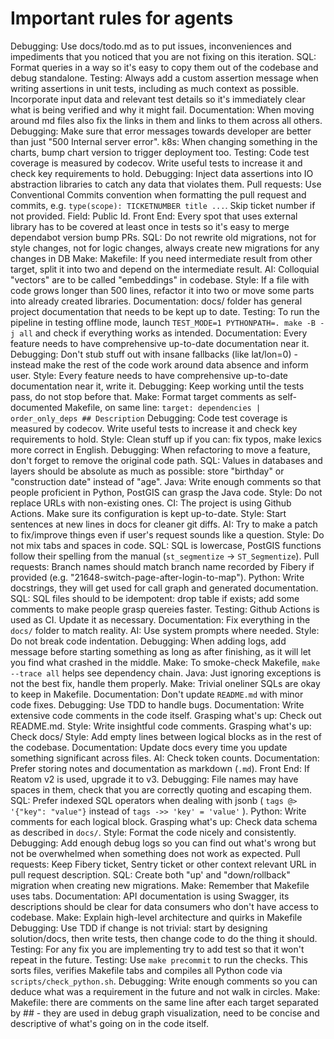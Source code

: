 # Important rules for agents
Debugging: Use docs/todo.md as to put issues, inconveniences and impediments that you noticed that you are not fixing on this iteration.
SQL: Format queries in a way so it's easy to copy them out of the codebase and debug standalone.
Testing: Always add a custom assertion message when writing assertions in unit tests, including as much context as possible. Incorporate input data and relevant test details so it's immediately clear what is being verified and why it might fail.
Documentation: When moving around md files also fix the links in them and links to them across all others.
Debugging: Make sure that error messages towards developer are better than just "500 Internal server error".
k8s: When changing something in the charts, bump chart version to trigger deployment too.
Testing: Code test coverage is measured by codecov. Write useful tests to increase it and check key requirements to hold.
Debugging: Inject data assertions into IO abstraction libraries to catch any data that violates them.
Pull requests: Use Conventional Commits convention when formatting the pull request and commits, e.g. `type(scope): TICKETNUMBER title ...`. Skip ticket number if not provided. Field: Public Id.
Front End: Every spot that uses external library has to be covered at least once in tests so it's easy to merge dependabot version bump PRs.
SQL: Do not rewrite old migrations, not for style changes, not for logic changes, always create new migrations for any changes in DB
Make: Makefile: If you need intermediate result from other target, split it into two and depend on the intermediate result.
AI: Colloquial "vectors" are to be called "embeddings" in codebase.
Style: If a file with code grows longer than 500 lines, refactor it into two or move some parts into already created libraries.
Documentation: docs/ folder has general project documentation that needs to be kept up to date.
Testing: To run the pipeline in testing offline mode, launch `TEST_MODE=1 PYTHONPATH=. make -B -j all` and check if everything works as intended.
Documentation: Every feature needs to have comprehensive up-to-date documentation near it.
Debugging: Don't stub stuff out with insane fallbacks (like lat/lon=0) - instead make the rest of the code work around data absence and inform user.
Style: Every feature needs to have comprehensive up-to-date documentation near it, write it.
Debugging: Keep working until the tests pass, do not stop before that.
Make: Format target comments as self-documented Makefile, on same line: `target: dependencies | order_only_deps ## Description`
Debugging: Code test coverage is measured by codecov. Write useful tests to increase it and check key requirements to hold.
Style: Clean stuff up if you can: fix typos, make lexics more correct in English.
Debugging: When refactoring to move a feature, don't forget to remove the original code path.
SQL: Values in databases and layers should be absolute as much as possible: store "birthday" or "construction date" instead of "age".
Java: Write enough comments so that people proficient in Python, PostGIS can grasp the Java code.
Style: Do not replace URLs with non-existing ones.
CI: The project is using Github Actions. Make sure its configuration is kept up-to-date.
Style: Start sentences at new lines in docs for cleaner git diffs.
AI: Try to make a patch to fix/improve things even if user's request sounds like a question.
Style: Do not mix tabs and spaces in code.
SQL: SQL is lowercase, PostGIS functions follow their spelling from the manual (`st_segmentize` -> `ST_Segmentize`).
Pull requests: Branch names should match branch name recorded by Fibery if provided (e.g. "21648-switch-page-after-login-to-map").
Python: Write docstrings, they will get used for call graph and generated documentation.
SQL: SQL files should to be idempotent: drop table if exists; add some comments to make people grasp quereies faster.
Testing: Github Actions is used as CI. Update it as necessary.
Documentation: Fix everything in the `docs/` folder to match reality.
AI: Use system prompts where needed.
Style: Do not break code indentation.
Debugging: When adding logs, add message before starting something as long as after finishing, as it will let you find what crashed in the middle.
Make: To smoke-check Makefile, `make --trace all` helps see dependency chain.
Java: Just ignoring exceptions is not the best fix, handle them properly.
Make: Trivial oneliner SQLs are okay to keep in Makefile.
Documentation: Don't update `README.md` with minor code fixes.
Debugging: Use TDD to handle bugs.
Documentation: Write extensive code comments in the code itself.
Grasping what's up: Check out README.md.
Style: Write insightful code comments.
Grasping what's up: Check docs/
Style: Add empty lines between logical blocks as in the rest of the codebase.
Documentation: Update docs every time you update something significant across files.
AI: Check token counts.
Documentation: Prefer storing notes and documentation as markdown (`.md`).
Front End: If Reatom v2 is used, upgrade it to v3.
Debugging: File names may have spaces in them, check that you are correctly quoting and escaping them.
SQL: Prefer indexed SQL operators when dealing with jsonb ( `tags @> '{"key": "value"}` instead of `tags ->> 'key' = 'value'` ).
Python: Write comments for each logical block.
Grasping what's up: Check data schema as described in `docs/`.
Style: Format the code nicely and consistently.
Debugging: Add enough debug logs so you can find out what's wrong but not be overwhelmed when something does not work as expected.
Pull requests: Keep Fibery ticket, Sentry ticket or other context relevant URL in pull request description.
SQL: Create both "up' and "down/rollback" migration when creating new migrations.
Make: Remember that Makefile uses tabs.
Documentation: API documentation is using Swagger, its descriptions should be clear for data consumers who don't have access to codebase.
Make: Explain high-level architecture and quirks in Makefile
Debugging: Use TDD if change is not trivial: start by designing solution/docs, then write tests, then change code to do the thing it should.
Testing: For any fix you are implementing try to add test so that it won't repeat in the future.
Testing: Use `make precommit` to run the checks. This sorts files, verifies Makefile tabs and compiles all Python code via `scripts/check_python.sh`.
Debugging: Write enough comments so you can deduce what was a requirement in the future and not walk in circles.
Make: Makefile: there are comments on the same line after each target separated by ## - they are used in debug graph visualization, need to be concise and descriptive of what's going on in the code itself.
